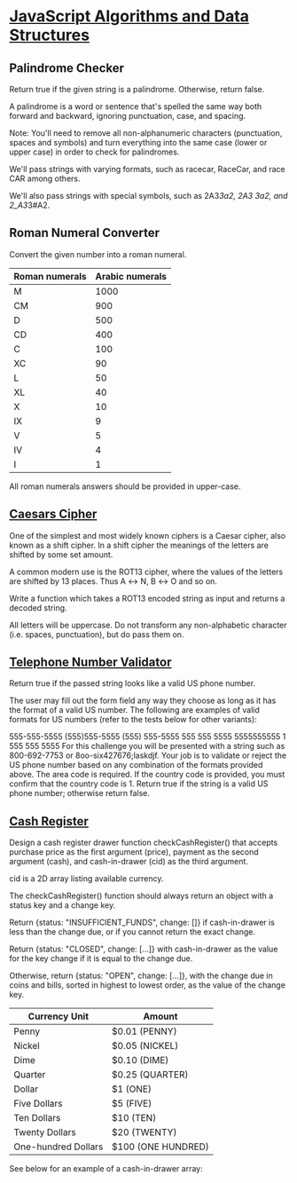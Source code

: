 # [JavaScript Algorithms and Data Structures](https://www.freecodecamp.org/learn/javascript-algorithms-and-data-structures/)

## Palindrome Checker
Return true if the given string is a palindrome. Otherwise, return false.

A palindrome is a word or sentence that's spelled the same way both forward and backward, ignoring punctuation, case, and spacing.

Note: You'll need to remove all non-alphanumeric characters (punctuation, spaces and symbols) and turn everything into the same case (lower or upper case) in order to check for palindromes.

We'll pass strings with varying formats, such as racecar, RaceCar, and race CAR among others.

We'll also pass strings with special symbols, such as 2A3*3a2, 2A3 3a2, and 2_A3*3#A2.

## Roman Numeral Converter
Convert the given number into a roman numeral.

| Roman numerals | Arabic numerals |
|---------------|----------------|
| M             | 1000           |
| CM            | 900            |
| D             | 500            |
| CD            | 400            |
| C             | 100            |
| XC            | 90             |
| L             | 50             |
| XL            | 40             |
| X             | 10             |
| IX            | 9              |
| V             | 5              |
| IV            | 4              |
| I             | 1              |

All roman numerals answers should be provided in upper-case.

## [Caesars Cipher](https://www.freecodecamp.org/learn/javascript-algorithms-and-data-structures/javascript-algorithms-and-data-structures-projects/caesars-cipher)
One of the simplest and most widely known ciphers is a Caesar cipher, also known as a shift cipher. In a shift cipher the meanings of the letters are shifted by some set amount.

A common modern use is the ROT13 cipher, where the values of the letters are shifted by 13 places. Thus A ↔ N, B ↔ O and so on.

Write a function which takes a ROT13 encoded string as input and returns a decoded string.

All letters will be uppercase. Do not transform any non-alphabetic character (i.e. spaces, punctuation), but do pass them on.

## [Telephone Number Validator](https://www.freecodecamp.org/learn/javascript-algorithms-and-data-structures/javascript-algorithms-and-data-structures-projects/telephone-number-validator)
Return true if the passed string looks like a valid US phone number.

The user may fill out the form field any way they choose as long as it has the format of a valid US number. The following are examples of valid formats for US numbers (refer to the tests below for other variants):

555-555-5555
(555)555-5555
(555) 555-5555
555 555 5555
5555555555
1 555 555 5555
For this challenge you will be presented with a string such as 800-692-7753 or 8oo-six427676;laskdjf. Your job is to validate or reject the US phone number based on any combination of the formats provided above. The area code is required. If the country code is provided, you must confirm that the country code is 1. Return true if the string is a valid US phone number; otherwise return false.

## [Cash Register](https://www.freecodecamp.org/learn/javascript-algorithms-and-data-structures/javascript-algorithms-and-data-structures-projects/cash-register)
Design a cash register drawer function checkCashRegister() that accepts purchase price as the first argument (price), payment as the second argument (cash), and cash-in-drawer (cid) as the third argument.

cid is a 2D array listing available currency.

The checkCashRegister() function should always return an object with a status key and a change key.

Return {status: "INSUFFICIENT_FUNDS", change: []} if cash-in-drawer is less than the change due, or if you cannot return the exact change.

Return {status: "CLOSED", change: [...]} with cash-in-drawer as the value for the key change if it is equal to the change due.

Otherwise, return {status: "OPEN", change: [...]}, with the change due in coins and bills, sorted in highest to lowest order, as the value of the change key.

| Currency Unit         | Amount                  |
|-----------------------|-------------------------|
| Penny                 | $0.01 (PENNY)           |
| Nickel                | $0.05 (NICKEL)          |
| Dime                  | $0.10 (DIME)            |
| Quarter               | $0.25 (QUARTER)         |
| Dollar                | $1 (ONE)                |
| Five Dollars          | $5 (FIVE)               |
| Ten Dollars           | $10 (TEN)               |
| Twenty Dollars        | $20 (TWENTY)            |
| One-hundred Dollars   | $100 (ONE HUNDRED)      |

See below for an example of a cash-in-drawer array:

